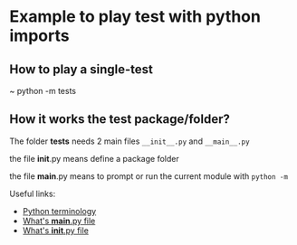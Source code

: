 # Example to play test with python imports

## How to play a single-test

~ python -m tests

## How it works the test package/folder?

The folder **tests** needs 2 main files `__init__.py` and `__main__.py` 

the file __init__.py means define a package folder

the file __main__.py means to prompt or run the current module with `python -m`

Useful links:

- [Python terminology](https://wiki.python.org/moin/PythonPackagingTerminology)
- [What's __main__.py file](https://stackoverflow.com/a/36320295/1226910)
- [What's __init__.py file](https://stackoverflow.com/a/1947834/1226910)
